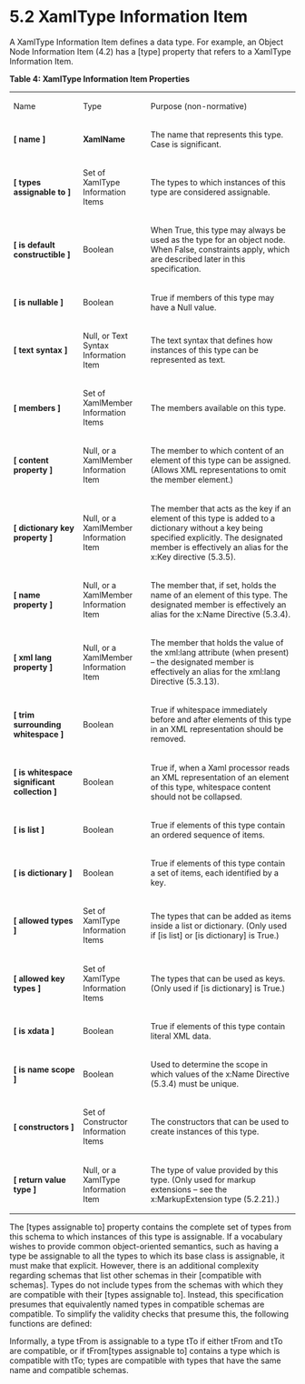 <html dir="LTR" xmlns:mshelp="http://msdn.microsoft.com/mshelp" xmlns:ddue="http://ddue.schemas.microsoft.com/authoring/2003/5" xmlns:xlink="http://www.w3.org/1999/xlink" xmlns:tool="http://www.microsoft.com/tooltip"><body><input type="hidden" id="userDataCache" class="userDataStyle"><input type="hidden" id="hiddenScrollOffset"><img id="dropDownImage" style="display:none; height:0; width:0;" src="../local/drpdown.gif"><img id="dropDownHoverImage" style="display:none; height:0; width:0;" src="../local/drpdown_orange.gif"><img id="collapseImage" style="display:none; height:0; width:0;" src="../local/collapse.gif"><img id="expandImage" style="display:none; height:0; width:0;" src="../local/exp.gif"><img id="collapseAllImage" style="display:none; height:0; width:0;" src="../local/collall.gif"><img id="expandAllImage" style="display:none; height:0; width:0;" src="../local/expall.gif"><img id="copyImage" style="display:none; height:0; width:0;" src="../local/copycode.gif"><img id="copyHoverImage" style="display:none; height:0; width:0;" src="../local/copycodeHighlight.gif"><div id="header"><h1 class="heading">5.2 XamlType Information Item</h1></div><div id="mainSection"><div id="mainBody"><div id="allHistory" class="saveHistory" onsave="saveAll()" onload="loadAll()"></div>
			<div id="sectionSection0" class="section" name="collapseableSection"><content xmlns="http://ddue.schemas.microsoft.com/authoring/2003/5" xmlns:wsd="http://wsdev.schemas.microsoft.com/authoring/2008/2" xmlns:msxsl="urn:schemas-microsoft-com:xslt" xmlns:script="urn:script" xmlns:build="urn:build">
				</content></div><div id="sectionSection1" class="section" name="collapseableSection"><content xmlns="http://ddue.schemas.microsoft.com/authoring/2003/5" xmlns:wsd="http://wsdev.schemas.microsoft.com/authoring/2008/2" xmlns:msxsl="urn:schemas-microsoft-com:xslt" xmlns:script="urn:script" xmlns:build="urn:build">
					<p xmlns="">A XamlType Information Item defines a data type. For example, an Object Node Information Item (4.2) has a [type] property that refers to a XamlType Information Item. </p>
					<p xmlns="">
						<b>Table 4: XamlType Information Item Properties</b>
					</p>
					<p xmlns=""><b></b></p><table class="ProtocolAuthoredTable" xmlns=""><tr>
								<td id="ShadedCell">
									<p>Name</p>
								</td>
								<td id="ShadedCell">
									<p>Type</p>
								</td>
								<td id="ShadedCell">
									<p>Purpose (non-normative)</p>
								</td>
							</tr><tr>
							<td>
								<p>
									<b>[</b>
									<b>name</b>
									<b>]</b>
								</p>
							</td>
							<td>
								<p>
									<b>XamlName</b>
								</p>
							</td>
							<td>
								<p>The name that represents this type. Case is significant.</p>
							</td>
						</tr><tr>
							<td>
								<p>
									<b>[</b>
									<b>types</b>
									<b>assignable</b>
									<b>to</b>
									<b>]</b>
								</p>
							</td>
							<td>
								<p>Set of XamlType Information Items</p>
							</td>
							<td>
								<p>The types to which instances of this type are considered assignable.</p>
							</td>
						</tr><tr>
							<td>
								<p>
									<b>[</b>
									<b>is</b>
									<b>default</b>
									<b>constructible</b>
									<b>]</b>
								</p>
							</td>
							<td>
								<p>Boolean</p>
							</td>
							<td>
								<p>When True, this type may always be used as the type for an object node. When False, constraints apply, which are described later in this specification.</p>
							</td>
						</tr><tr>
							<td>
								<p>
									<b>[</b>
									<b>is</b>
									<b>nullable</b>
									<b>]</b>
								</p>
							</td>
							<td>
								<p>Boolean</p>
							</td>
							<td>
								<p>True if members of this type may have a Null value.</p>
							</td>
						</tr><tr>
							<td>
								<p>
									<b>[</b>
									<b>text</b>
									<b>syntax</b>
									<b>]</b>
								</p>
							</td>
							<td>
								<p>Null, or Text Syntax Information Item</p>
							</td>
							<td>
								<p>The text syntax that defines how instances of this type can be represented as text.</p>
							</td>
						</tr><tr>
							<td>
								<p>
									<b>[</b>
									<b>members</b>
									<b>]</b>
								</p>
							</td>
							<td>
								<p>Set of XamlMember Information Items</p>
							</td>
							<td>
								<p>The members available on this type.</p>
							</td>
						</tr><tr>
							<td>
								<p>
									<b>[</b>
									<b>content</b>
									<b>property</b>
									<b>]</b>
								</p>
							</td>
							<td>
								<p>Null, or a XamlMember Information Item</p>
							</td>
							<td>
								<p>The member to which content of an element of this type can be assigned. (Allows XML representations to omit the member element.)</p>
							</td>
						</tr><tr>
							<td>
								<p>
									<b>[</b>
									<b>dictionary</b>
									<b>key</b>
									<b>property</b>
									<b>]</b>
								</p>
							</td>
							<td>
								<p>Null, or a XamlMember Information Item</p>
							</td>
							<td>
								<p>The member that acts as the key if an element of this type is added to a dictionary without a key being specified explicitly. The designated member is effectively an alias for the x:Key directive (5.3.5).</p>
							</td>
						</tr><tr>
							<td>
								<p>
									<b>[</b>
									<b>name</b>
									<b>property</b>
									<b>]</b>
								</p>
							</td>
							<td>
								<p>Null, or a XamlMember Information Item</p>
							</td>
							<td>
								<p>The member that, if set, holds the name of an element of this type. The designated member is effectively an alias for the x:Name Directive (5.3.4).</p>
							</td>
						</tr><tr>
							<td>
								<p>
									<b>[</b>
									<b>xml</b>
									<b>lang</b>
									<b>property</b>
									<b>]</b>
								</p>
							</td>
							<td>
								<p>Null, or a XamlMember Information Item</p>
							</td>
							<td>
								<p>The member that holds the value of the xml:lang attribute (when present) – the designated member is effectively an alias for the xml:lang Directive (5.3.13).</p>
							</td>
						</tr><tr>
							<td>
								<p>
									<b>[</b>
									<b>trim</b>
									<b>surrounding</b>
									<b>whitespace</b>
									<b>]</b>
								</p>
							</td>
							<td>
								<p>Boolean</p>
							</td>
							<td>
								<p>True if whitespace immediately before and after elements of this type in an XML representation should be removed.</p>
							</td>
						</tr><tr>
							<td>
								<p>
									<b>[</b>
									<b>is</b>
									<b>whitespace</b>
									<b>significant</b>
									<b>collection</b>
									<b>]</b>
								</p>
							</td>
							<td>
								<p>Boolean</p>
							</td>
							<td>
								<p>True if, when a Xaml processor reads an XML representation of an element of this type, whitespace content should not be collapsed.</p>
							</td>
						</tr><tr>
							<td>
								<p>
									<b>[</b>
									<b>is</b>
									<b>list</b>
									<b>]</b>
								</p>
							</td>
							<td>
								<p>Boolean</p>
							</td>
							<td>
								<p>True if elements of this type contain an ordered sequence of items.</p>
							</td>
						</tr><tr>
							<td>
								<p>
									<b>[</b>
									<b>is</b>
									<b>dictionary</b>
									<b>]</b>
								</p>
							</td>
							<td>
								<p>Boolean</p>
							</td>
							<td>
								<p>True if elements of this type contain a set of items, each identified by a key.</p>
							</td>
						</tr><tr>
							<td>
								<p>
									<b>[</b>
									<b>allowed</b>
									<b>types</b>
									<b>]</b>
								</p>
							</td>
							<td>
								<p>Set of XamlType Information Items</p>
							</td>
							<td>
								<p>The types that can be added as items inside a list or dictionary. (Only used if [is list] or [is dictionary] is True.)</p>
							</td>
						</tr><tr>
							<td>
								<p>
									<b>[</b>
									<b>allowed</b>
									<b>key</b>
									<b>types</b>
									<b>]</b>
								</p>
							</td>
							<td>
								<p>Set of XamlType Information Items</p>
							</td>
							<td>
								<p>The types that can be used as keys. (Only used if [is dictionary] is True.)</p>
							</td>
						</tr><tr>
							<td>
								<p>
									<b>[</b>
									<b>is</b>
									<b>xdata</b>
									<b>]</b>
								</p>
							</td>
							<td>
								<p>Boolean</p>
							</td>
							<td>
								<p>True if elements of this type contain literal XML data.</p>
							</td>
						</tr><tr>
							<td>
								<p>
									<b>[</b>
									<b>is</b>
									<b>name</b>
									<b>scope</b>
									<b>]</b>
								</p>
							</td>
							<td>
								<p>Boolean</p>
							</td>
							<td>
								<p>Used to determine the scope in which values of the x:Name Directive (5.3.4) must be unique.</p>
							</td>
						</tr><tr>
							<td>
								<p>
									<b>[</b>
									<b>constructors</b>
									<b>]</b>
								</p>
							</td>
							<td>
								<p>Set of Constructor Information Items</p>
							</td>
							<td>
								<p>The constructors that can be used to create instances of this type.</p>
							</td>
						</tr><tr>
							<td>
								<p>
									<b>[</b>
									<b>return</b>
									<b>value</b>
									<b>type</b>
									<b>]</b>
								</p>
							</td>
							<td>
								<p>Null, or a XamlType Information Item</p>
							</td>
							<td>
								<p>The type of value provided by this type. (Only used for markup extensions – see the x:MarkupExtension type (5.2.21).)</p>
							</td>
						</tr></table>
					<p xmlns="">The [types assignable to] property contains the complete set of types from this schema to which instances of this type is assignable. If a vocabulary wishes to provide common object-oriented semantics, such as having a type be assignable to all the types to which its base class is assignable, it must make that explicit. However, there is an additional complexity regarding schemas that list other schemas in their [compatible with schemas]. Types do not include types from the schemas with which they are compatible with their [types assignable to]. Instead, this specification presumes that equivalently named types in compatible schemas are compatible. To simplify the validity checks that presume this, the following functions are defined:</p>
					<p xmlns="">Informally, a type tFrom is assignable to a type tTo if either tFrom and tTo are compatible, or if tFrom[types assignable to] contains a type which is compatible with tTo; types are compatible with types that have the same name and compatible schemas.</p>
				</content></div><!--[if gte IE 5]>
			<tool:tip element="languageFilterToolTip" avoidmouse="false"/>
		<![endif]--></div><a name="feedback"></a><span></span></div></body></html>